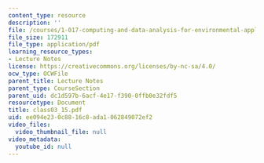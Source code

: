 ```yaml
---
content_type: resource
description: ''
file: /courses/1-017-computing-and-data-analysis-for-environmental-applications-fall-2003/ee094e230c8816c8ada1062849072ef2_class03_15.pdf
file_size: 172911
file_type: application/pdf
learning_resource_types:
- Lecture Notes
license: https://creativecommons.org/licenses/by-nc-sa/4.0/
ocw_type: OCWFile
parent_title: Lecture Notes
parent_type: CourseSection
parent_uid: dc1d597b-6acf-4e17-f390-0ffb0e32fdf5
resourcetype: Document
title: class03_15.pdf
uid: ee094e23-0c88-16c8-ada1-062849072ef2
video_files:
  video_thumbnail_file: null
video_metadata:
  youtube_id: null
---
```

